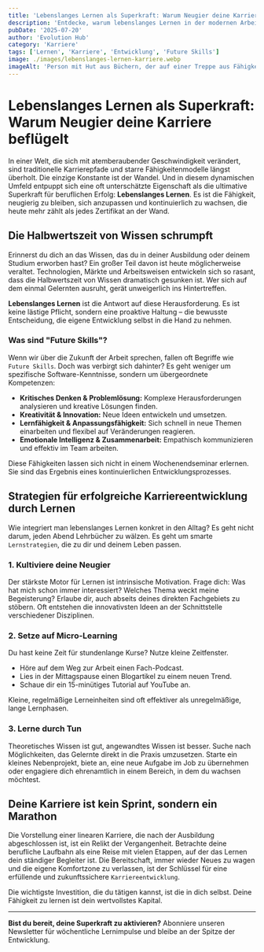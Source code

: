 ```yaml
---
title: 'Lebenslanges Lernen als Superkraft: Warum Neugier deine Karriere beflügelt.'
description: 'Entdecke, warum lebenslanges Lernen in der modernen Arbeitswelt wichtiger ist als jedes Zertifikat und wie Neugier deine Karriere transformieren kann.'
pubDate: '2025-07-20'
author: 'Evolution Hub'
category: 'Karriere'
tags: ['Lernen', 'Karriere', 'Entwicklung', 'Future Skills']
image: ./images/lebenslanges-lernen-karriere.webp
imageAlt: 'Person mit Hut aus Büchern, der auf einer Treppe aus Fähigkeiten steht'
---
```


# Lebenslanges Lernen als Superkraft: Warum Neugier deine Karriere beflügelt

In einer Welt, die sich mit atemberaubender Geschwindigkeit verändert, sind traditionelle Karrierepfade und starre Fähigkeitenmodelle längst überholt. Die einzige Konstante ist der Wandel. Und in diesem dynamischen Umfeld entpuppt sich eine oft unterschätzte Eigenschaft als die ultimative Superkraft für beruflichen Erfolg: **Lebenslanges Lernen**. Es ist die Fähigkeit, neugierig zu bleiben, sich anzupassen und kontinuierlich zu wachsen, die heute mehr zählt als jedes Zertifikat an der Wand.

## Die Halbwertszeit von Wissen schrumpft

Erinnerst du dich an das Wissen, das du in deiner Ausbildung oder deinem Studium erworben hast? Ein großer Teil davon ist heute möglicherweise veraltet. Technologien, Märkte und Arbeitsweisen entwickeln sich so rasant, dass die Halbwertszeit von Wissen dramatisch gesunken ist. Wer sich auf dem einmal Gelernten ausruht, gerät unweigerlich ins Hintertreffen.

**Lebenslanges Lernen** ist die Antwort auf diese Herausforderung. Es ist keine lästige Pflicht, sondern eine proaktive Haltung – die bewusste Entscheidung, die eigene Entwicklung selbst in die Hand zu nehmen.

### Was sind "Future Skills"?

Wenn wir über die Zukunft der Arbeit sprechen, fallen oft Begriffe wie `Future Skills`. Doch was verbirgt sich dahinter? Es geht weniger um spezifische Software-Kenntnisse, sondern um übergeordnete Kompetenzen:

- **Kritisches Denken & Problemlösung:** Komplexe Herausforderungen analysieren und kreative Lösungen finden.
- **Kreativität & Innovation:** Neue Ideen entwickeln und umsetzen.
- **Lernfähigkeit & Anpassungsfähigkeit:** Sich schnell in neue Themen einarbeiten und flexibel auf Veränderungen reagieren.
- **Emotionale Intelligenz & Zusammenarbeit:** Empathisch kommunizieren und effektiv im Team arbeiten.

Diese Fähigkeiten lassen sich nicht in einem Wochenendseminar erlernen. Sie sind das Ergebnis eines kontinuierlichen Entwicklungsprozesses.

## Strategien für erfolgreiche Karriereentwicklung durch Lernen

Wie integriert man lebenslanges Lernen konkret in den Alltag? Es geht nicht darum, jeden Abend Lehrbücher zu wälzen. Es geht um smarte `Lernstrategien`, die zu dir und deinem Leben passen.

### 1. Kultiviere deine Neugier

Der stärkste Motor für Lernen ist intrinsische Motivation. Frage dich: Was hat mich schon immer interessiert? Welches Thema weckt meine Begeisterung? Erlaube dir, auch abseits deines direkten Fachgebiets zu stöbern. Oft entstehen die innovativsten Ideen an der Schnittstelle verschiedener Disziplinen.

### 2. Setze auf Micro-Learning

Du hast keine Zeit für stundenlange Kurse? Nutze kleine Zeitfenster.

- Höre auf dem Weg zur Arbeit einen Fach-Podcast.
- Lies in der Mittagspause einen Blogartikel zu einem neuen Trend.
- Schaue dir ein 15-minütiges Tutorial auf YouTube an.

Kleine, regelmäßige Lerneinheiten sind oft effektiver als unregelmäßige, lange Lernphasen.

### 3. Lerne durch Tun

Theoretisches Wissen ist gut, angewandtes Wissen ist besser. Suche nach Möglichkeiten, das Gelernte direkt in die Praxis umzusetzen. Starte ein kleines Nebenprojekt, biete an, eine neue Aufgabe im Job zu übernehmen oder engagiere dich ehrenamtlich in einem Bereich, in dem du wachsen möchtest.

## Deine Karriere ist kein Sprint, sondern ein Marathon

Die Vorstellung einer linearen Karriere, die nach der Ausbildung abgeschlossen ist, ist ein Relikt der Vergangenheit. Betrachte deine berufliche Laufbahn als eine Reise mit vielen Etappen, auf der das Lernen dein ständiger Begleiter ist. Die Bereitschaft, immer wieder Neues zu wagen und die eigene Komfortzone zu verlassen, ist der Schlüssel für eine erfüllende und zukunftssichere `Karriereentwicklung`.

Die wichtigste Investition, die du tätigen kannst, ist die in dich selbst. Deine Fähigkeit zu lernen ist dein wertvollstes Kapital.

---

**Bist du bereit, deine Superkraft zu aktivieren?**
Abonniere unseren Newsletter für wöchentliche Lernimpulse und bleibe an der Spitze der Entwicklung.
